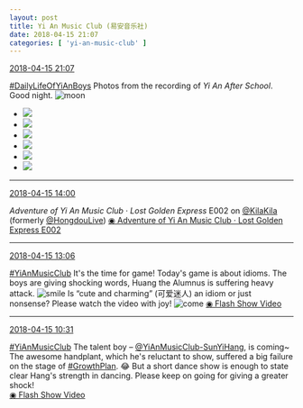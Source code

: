 ```yaml
---
layout: post
title: Yi An Music Club (易安音乐社)
date: 2018-04-15 21:07
categories: [ 'yi-an-music-club' ]
---
```


<div class="weibo-info">
  <a href="https://weibo.com/6094546964/Gcf0llqDF">2018-04-15 21:07</a>
</div>

[#DailyLifeOfYiAnBoys](https://weibo.com/p/100808bf13d14673176f6dffac5481debd621e) Photos from the recording of *Yi An After School*. Good night. ![moon](https://img.t.sinajs.cn/t4/appstyle/expression/ext/normal/b9/moon.gif)

<!-- more -->

<ul class="weibo-pic-list-2">
  <li class="weibo-pic">
    <a href="//wx4.sinaimg.cn/mw690/006Es64Aly1fqdn5oyee5j32bc1jkhdw.jpg"><img src="//wx4.sinaimg.cn/thumb150/006Es64Aly1fqdn5oyee5j32bc1jkhdw.jpg"/></a>
  </li>
  <li class="weibo-pic">
    <a href="//wx3.sinaimg.cn/mw690/006Es64Aly1fqdn5rcwnkj31jk2bc1l0.jpg"><img src="//wx3.sinaimg.cn/thumb150/006Es64Aly1fqdn5rcwnkj31jk2bc1l0.jpg"/></a>
  </li>
  <li class="weibo-pic">
    <a href="//wx4.sinaimg.cn/mw690/006Es64Aly1fqdn5szdipj31xg1psqv7.jpg"><img src="//wx4.sinaimg.cn/thumb150/006Es64Aly1fqdn5szdipj31xg1psqv7.jpg"/></a>
  </li>
  <li class="weibo-pic">
    <a href="//wx1.sinaimg.cn/mw690/006Es64Aly1fqdn5jy67bj32bc1jk4qt.jpg"><img src="//wx1.sinaimg.cn/thumb150/006Es64Aly1fqdn5jy67bj32bc1jk4qt.jpg"/></a>
  </li>
  <li class="weibo-pic">
    <a href="//wx4.sinaimg.cn/mw690/006Es64Aly1fqdn5usri4j32bc1jk1l0.jpg"><img src="//wx4.sinaimg.cn/thumb150/006Es64Aly1fqdn5usri4j32bc1jk1l0.jpg"/></a>
  </li>
  <li class="weibo-pic">
    <a href="//wx1.sinaimg.cn/mw690/006Es64Aly1fqdna85ig2j30rs3znb2e.jpg"><img src="//wx1.sinaimg.cn/thumb150/006Es64Aly1fqdna85ig2j30rs3znb2e.jpg"/></a>
  </li>
</ul>

---

<div class="weibo-info">
  <a href="https://weibo.com/6094546964/Gccd03hTL">2018-04-15 14:00</a>
</div>

*Adventure of Yi An Music Club · Lost Golden Express* E002 on [@KilaKila](https://weibo.com/u/5990184179) (formerly [@HongdouLive](https://weibo.com/u/5990184179)) [◉ Adventure of Yi An Music Club · Lost Golden Express E002](http://www.hongdoufm.com/room/1122465311958761488)

---

<div class="weibo-info">
  <a href="https://weibo.com/6094546964/GcbRbflwz">2018-04-15 13:06</a>
</div>

[#YiAnMusicClub](https://weibo.com/p/100808beae2e3e05b17b64f63ebedca39f19b2/super_index) It's the time for game! Today's game is about idioms. The boys are giving shocking words, Huang the Alumnus is suffering heavy attack. ![smile](https://img.t.sinajs.cn/t4/appstyle/expression/ext/normal/5c/huanglianwx_org.gif) Is “cute and charming” (可爱迷人) an idiom or just nonsense? Please watch the video with joy! ![come](https://img.t.sinajs.cn/t4/appstyle/expression/ext/normal/40/come_org.gif) [◉ Flash Show Video](https://www.miaopai.com/show/FuTvoPi0gCes2sYNRET~3pLnMHjmUXqhgXN9jg__.htm)

---

<div class="weibo-info">
  <a href="https://weibo.com/6094546964/GcaQ5fybU">2018-04-15 10:31</a>
</div>

[#YiAnMusicClub](https://weibo.com/p/100808beae2e3e05b17b64f63ebedca39f19b2/super_index) The talent boy – [@YiAnMusicClub-SunYiHang](https://weibo.com/u/6108316220), is coming~ The awesome handplant, which he's reluctant to show, suffered a big failure on the stage of [#GrowthPlan](https://weibo.com/p/100808fe7264e4339c41df171df3260846e152). :joy: But a short dance show is enough to state clear Hang's strength in dancing. Please keep on going for giving a greater shock!  
[◉ Flash Show Video](http://www.miaopai.com/show/v~53d-uTMDZRsiyhKK8i6go4q5kw9Tq9nYDw3g__.htm)
